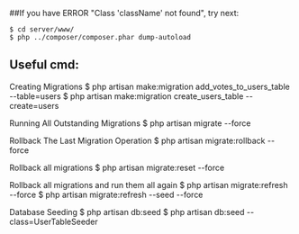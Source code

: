 ##If you have ERROR "Class 'className' not found", try next:

    $ cd server/www/
    $ php ../composer/composer.phar dump-autoload

## Useful cmd:

Creating Migrations
    $ php artisan make:migration add_votes_to_users_table --table=users
    $ php artisan make:migration create_users_table --create=users

Running All Outstanding Migrations
    $ php artisan migrate --force


Rollback The Last Migration Operation
    $ php artisan migrate:rollback --force

Rollback all migrations
    $ php artisan migrate:reset --force


Rollback all migrations and run them all again
    $ php artisan migrate:refresh --force
    $ php artisan migrate:refresh --seed --force


Database Seeding
    $ php artisan db:seed
    $ php artisan db:seed --class=UserTableSeeder
